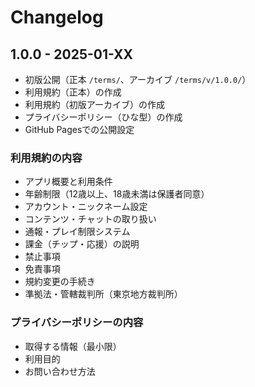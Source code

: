 # Changelog

## 1.0.0 - 2025-01-XX
- 初版公開（正本 `/terms/`、アーカイブ `/terms/v/1.0.0/`）
- 利用規約（正本）の作成
- 利用規約（初版アーカイブ）の作成
- プライバシーポリシー（ひな型）の作成
- GitHub Pagesでの公開設定

### 利用規約の内容
- アプリ概要と利用条件
- 年齢制限（12歳以上、18歳未満は保護者同意）
- アカウント・ニックネーム設定
- コンテンツ・チャットの取り扱い
- 通報・プレイ制限システム
- 課金（チップ・応援）の説明
- 禁止事項
- 免責事項
- 規約変更の手続き
- 準拠法・管轄裁判所（東京地方裁判所）

### プライバシーポリシーの内容
- 取得する情報（最小限）
- 利用目的
- お問い合わせ方法 